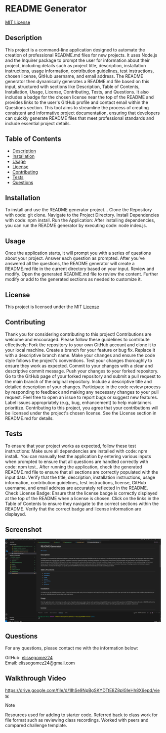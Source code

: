 # README Generator

  [MIT License](license.txt)

## Description

This project is a command-line application designed to automate the creation of professional README.md files for new projects. It uses Node.js and the Inquirer package to prompt the user for information about their project, including details such as project title, description, installation instructions, usage information, contribution guidelines, test instructions, chosen license, GitHub username, and email address. The README generator then dynamically generates a README.md file based on this input, structured with sections like Description, Table of Contents, Installation, Usage, License, Contributing, Tests, and Questions. It also includes a badge for the chosen license near the top of the README and provides links to the user's GitHub profile and contact email within the Questions section. This tool aims to streamline the process of creating consistent and informative project documentation, ensuring that developers can quickly generate README files that meet professional standards and include essential project details. 

## Table of Contents

- [Description](#description)
- [Installation](#installation)
- [Usage](#usage)
- [License](#license)
- [Contributing](#contributing)
- [Tests](#tests)
- [Questions](#questions)

## Installation

To install and use the README generator project... Clone the Repository with code: git clone. Navigate to the Project Directory. Install Dependencies with code: npm install. Run the Application: After installing dependencies, you can run the README generator by executing code: node index.js.

## Usage

Once the application starts, it will prompt you with a series of questions about your project. Answer each question as prompted. After you've answered all the questions, the README generator will create a README.md file in the current directory based on your input. Review and modify. Open the generated README.md file to review the content. Further modify or add to the generated sections as needed to customize it. 

## License

This project is licensed under the MIT [License](license.txt)

## Contributing

Thank you for considering contributing to this project! Contributions are welcome and encouraged. Please follow these guidelines to contribute effectively: Fork the repository to your own GitHub account and clone it to your local machine. Create a branch for your feature or bug fix. Replace it with a descriptive branch name. Make your changes and ensure the code style follows the project's conventions. Test your changes thoroughly to ensure they work as expected. Commit to your changes with a clear and descriptive commit message. Push your changes to your forked repository. Go to the GitHub page of your forked repository and submit a pull request to the main branch of the original repository. Include a descriptive title and detailed description of your changes. Participate in the code review process by responding to feedback and making any necessary changes to your pull request. Feel free to open an issue to report bugs or suggest new features. Label issues appropriately (e.g., bug, enhancement) to help maintainers prioritize. Contributing to this project, you agree that your contributions will be licensed under the project's chosen license. See the License section in README.md for details. 

## Tests

To ensure that your project works as expected, follow these test instructions: Make sure all dependencies are installed with code: npm install.. You can manually test the application by entering various inputs when prompted to ensure that all questions are handled correctly with code: npm test.. After running the application, check the generated README.md file to ensure that all sections are correctly populated with the input data. Verify that the title, description, installation instructions, usage information, contribution guidelines, test instructions, license, GitHub username, and email address are accurately reflected in the README. Check License Badge: Ensure that the license badge is correctly displayed at the top of the README when a license is chosen. Click on the links in the Table of Contents to ensure they navigate to the correct sections within the README. Verify that the correct badge and license information are displayed. 

## Screenshot 
![alt text](README.png) 

## Questions

For any questions, please contact me with the information below:

GitHub: [elissegomez24](https://github.com/elissegomez24)  
Email: elissegomez24@gmail.com 

## Walkthrough Video 

https://drive.google.com/file/d/1IhSe9NpBgSKYDTtE8Z8plGIeHh8X6epd/view 

> [!NOTE]  
> Resources used for adding to starter code. Referred back to class work for file format such as reviewing class recordings. Worked with peers and compared challenge template. 
